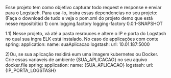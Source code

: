 Esse projeto tem como objetivo capturar todo request e response e enviar para o Logstach.
Para usa-lo, insira essas dependencias no seu projeto: (Faça o download de tudo e veja o pom.xml do projeto demo que está nesse repositótio)
1) 
    <dependency>
			<groupId>com.logging.factory</groupId>
			<artifactId>logging-factory</artifactId>
			<version>0.0.1-SNAPSHOT</version>
		</dependency>
    
 1.1) Nesse projeto, vá até  a pasta resrouces e altere o IP e porta do Logstash no qual sua ingra ELK está instalado.
  No caso de applicações com conte
 spring:
  application:
    name: suaAplicacao
  logstash:
    url: 10.01.187:5000
    
 2)Ou, se sua aplicação residirá eum uma imagem kubernetes ou Docker. Crie essas variaveis de ambiente {SUA_APLICACAO} no seu aquivo docker.file 
 spring:
  application:
    name: {SUA_APLICACAO}
  logstash:
    url: {IP_PORTA_LOGSTASH}
